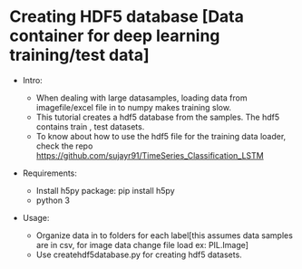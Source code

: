 # Creating HDF5 database [Data container for deep learning training/test data]

* Intro:

    * When dealing with large datasamples, loading data from imagefile/excel file in to numpy makes training slow.
    * This tutorial creates a hdf5 database from the samples. The hdf5 contains train , test datasets.
    * To know about how to use the hdf5 file for the training data loader, check the repo https://github.com/sujayr91/TimeSeries_Classification_LSTM

* Requirements:
    * Install h5py package: pip install h5py
    * python 3

* Usage:

    * Organize data in to folders for each label[this assumes data samples are in csv, for image data change file load ex: PIL.Image]
    * Use createhdf5database.py for creating hdf5 datasets. 


